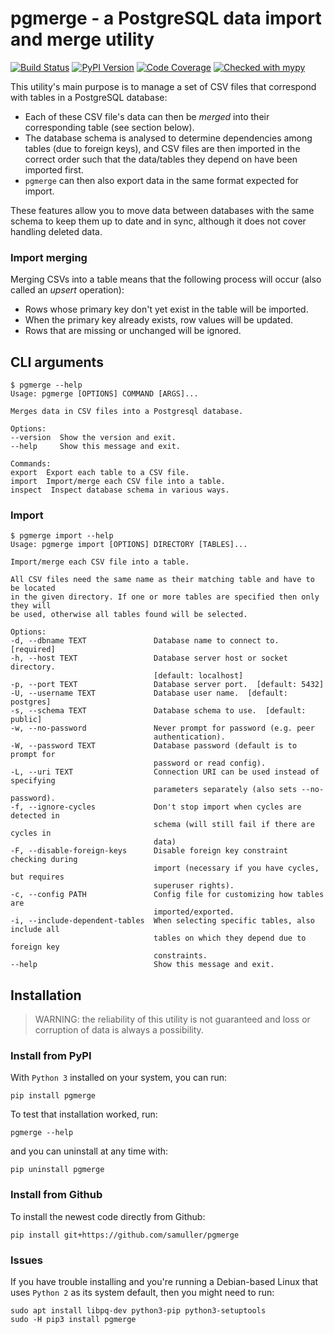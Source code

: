 # pgmerge - a PostgreSQL data import and merge utility

[![Build Status](https://github.com/samuller/pgmerge/actions/workflows/tests.yml/badge.svg)](https://github.com/samuller/pgmerge/actions)
[![PyPI Version](https://badge.fury.io/py/pgmerge.svg)](https://badge.fury.io/py/pgmerge)
[![Code Coverage](https://img.shields.io/endpoint?url=https://gist.githubusercontent.com/samuller/3c84321138784d39b31a02d7fe93b31d/raw/badge-coverage.json)](https://github.com/samuller/pgmerge/actions)
[![Checked with mypy](https://www.mypy-lang.org/static/mypy_badge.svg)](http://mypy-lang.org/)

This utility's main purpose is to manage a set of CSV files that correspond with tables in a PostgreSQL database:

* Each of these CSV file's data can then be *merged* into their corresponding table (see section below).
* The database schema is analysed to determine dependencies among tables (due to foreign keys), and CSV files are then imported in the correct order such that the data/tables they depend on have been imported first.
* `pgmerge` can then also export data in the same format expected for import.

These features allow you to move data between databases with the same schema to keep them up to date and in sync, although it does not cover handling deleted data.

### Import merging

Merging CSVs into a table means that the following process will occur (also called an *upsert* operation):

* Rows whose primary key don't yet exist in the table will be imported.
* When the primary key already exists, row values will be updated.
* Rows that are missing or unchanged will be ignored.

## CLI arguments

    $ pgmerge --help
    Usage: pgmerge [OPTIONS] COMMAND [ARGS]...

    Merges data in CSV files into a Postgresql database.

    Options:
    --version  Show the version and exit.
    --help     Show this message and exit.

    Commands:
    export  Export each table to a CSV file.
    import  Import/merge each CSV file into a table.
    inspect  Inspect database schema in various ways.

### Import

    $ pgmerge import --help
    Usage: pgmerge import [OPTIONS] DIRECTORY [TABLES]...

    Import/merge each CSV file into a table.

    All CSV files need the same name as their matching table and have to be located
    in the given directory. If one or more tables are specified then only they will
    be used, otherwise all tables found will be selected.

    Options:
    -d, --dbname TEXT               Database name to connect to.  [required]
    -h, --host TEXT                 Database server host or socket directory.
                                    [default: localhost]
    -p, --port TEXT                 Database server port.  [default: 5432]
    -U, --username TEXT             Database user name.  [default: postgres]
    -s, --schema TEXT               Database schema to use.  [default: public]
    -w, --no-password               Never prompt for password (e.g. peer
                                    authentication).
    -W, --password TEXT             Database password (default is to prompt for
                                    password or read config).
    -L, --uri TEXT                  Connection URI can be used instead of specifying
                                    parameters separately (also sets --no-password).
    -f, --ignore-cycles             Don't stop import when cycles are detected in
                                    schema (will still fail if there are cycles in
                                    data)
    -F, --disable-foreign-keys      Disable foreign key constraint checking during
                                    import (necessary if you have cycles, but requires
                                    superuser rights).
    -c, --config PATH               Config file for customizing how tables are
                                    imported/exported.
    -i, --include-dependent-tables  When selecting specific tables, also include all
                                    tables on which they depend due to foreign key
                                    constraints.
    --help                          Show this message and exit.

## Installation

> WARNING: the reliability of this utility is not guaranteed and loss or corruption of data is always a possibility.

### Install from PyPI

With `Python 3` installed on your system, you can run:

    pip install pgmerge

To test that installation worked, run:

    pgmerge --help

and you can uninstall at any time with:

    pip uninstall pgmerge

### Install from Github

To install the newest code directly from Github:

    pip install git+https://github.com/samuller/pgmerge

### Issues

If you have trouble installing and you're running a Debian-based Linux that uses `Python 2` as its system default, then you might need to run:

    sudo apt install libpq-dev python3-pip python3-setuptools
    sudo -H pip3 install pgmerge
